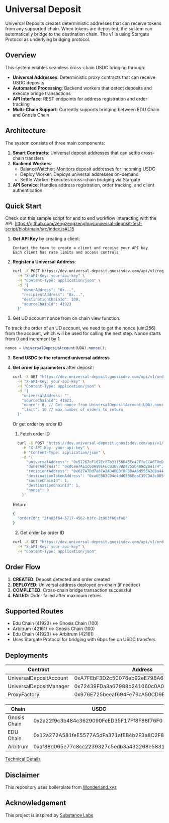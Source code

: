 # Universal Deposit

Universal Deposits creates deterministic addresses that can receive tokens from any supported chain. When tokens are deposited, the system can automatically bridge to the destination chain. The v1 is using Stargate Protocol as underlying bridging protocol.

## Overview

This system enables seamless cross-chain USDC bridging through:

-   **Universal Addresses**: Deterministic proxy contracts that can receive USDC deposits
-   **Automated Processing**: Backend workers that detect deposits and execute bridge transactions
-   **API Interface**: REST endpoints for address registration and order tracking
-   **Multi-Chain Support**: Currently supports bridging between EDU Chain and Gnosis Chain

## Architecture

The system consists of three main components:

1. **Smart Contracts**: Universal deposit addresses that can settle cross-chain transfers
2. **Backend Workers**:
    - BalanceWatcher: Monitors deposit addresses for incoming USDC
    - Deploy Worker: Deploys universal addresses on-demand
    - Settle Worker: Executes cross-chain bridging via Stargate
3. **API Service**: Handles address registration, order tracking, and client authentication

## Quick Start

Check out this sample script for end to end workflow interacting with the API: https://github.com/zengzengzenghuy/universal-deposit-test-script/blob/main/src/index.js#L15

1. **Get API Key** by creating a client:

    ```
    Contact the team to create a client and receive your API key
    Each client has rate limits and access controls
    ```

2. **Register a Universal Address**:

    ```bash
    curl -X POST https://dev.universal-deposit.gnosisdev.com/api/v1/register-address \
      -H "X-API-Key: your-api-key" \
      -H "Content-Type: application/json" \
      -d '{
        "ownerAddress": "0x...",
        "recipientAddress": "0x...",
        "destinationChainId": 100,
        "sourceChainId": 41923
      }'
    ```


3. Get UD account nonce from on chain view function.
  
  To track the order of an UD account, we need to get the nonce (uint256) from the account, which will be used for calling the next step.
  Nonce starts from 0 and increment by 1.

  ```javascript
  nonce = UniversalDepositAccount(UDA).nonce();
  ``` 

3. **Send USDC to the returned universal address**

4. **Get order by parameters** after deposit:

    ```bash
    curl -X GET "https://dev.universal-deposit.gnosisdev.com/api/v1/orders" \
      -H "X-API-Key: your-api-key" \
      -H "Content-Type: application/json" \
      -d '{
        "universalAddress: "",
        "sourceChainId": 41923,
        "nonce": 0, // Get nonce from UniversalDepositAccount(UDA).nonce()
        "limit": 10 // max number of orders to return
      }'
    ```

   Or get order by order ID        

    1. Fetch order ID    

    ```bash
      curl -X POST "https://dev.universal-deposit.gnosisdev.com/api/v1/orders/generate-id" \
        -H "X-API-Key: your-api-key" \
        -H "Content-Type: application/json" \
        -d '{
          "universalAddress": "0x51267eF162Ec87b31156D45Ee42FfeCCA6F0eDC7",
          "ownerAddress": "0xdCee7AE1c68Aa8EFECB3659BD4255b409d28e174",
          "recipientAddress": "0x627A7Dd7a8CA2AD40D0f8F9BAA6d555A2CBa44be",
          "destinationTokenAddress": "0xa6EB03C04e4dd63B6EeaC39CDA3c0058433D9885",
          "sourceChainId": 1,
          "destinationChainId": 1,
          "nonce": 0
        }'
    ```

    Return 

    ```bash
    {
      "orderId": "3fa85f64-5717-4562-b3fc-2c963f66afa6"
    }
    ```

    2. Get order by order ID    
    ```bash
    curl -X GET "https://dev.universal-deposit.gnosisdev.com/api/v1/orders/{orderId}" \
      -H "X-API-Key: your-api-key" \
      -H "Content-Type: application/json" 
    ```


## Order Flow

1. **CREATED**: Deposit detected and order created
2. **DEPLOYED**: Universal address deployed on-chain (if needed)
3. **COMPLETED**: Cross-chain bridge transaction successful
4. **FAILED**: Order failed after maximum retries

## Supported Routes

-   Edu Chain (41923) ↔ Gnosis Chain (100) 
-   Arbitrum  (42161) ↔ Gnosis Chain (100) 
-   Edu Chain (41923) ↔ Arbitrum (42161) 
-   Uses Stargate Protocol for bridging with 6bps fee on USDC transfers

## Deployments

| Contract                | Address                                    |
| ----------------------- | ------------------------------------------ |
| UniversalDepositAccount | 0xA7FEbF3D2c50076eb92eE79BA6083E51873528DD |
| UniversalDepositManager | 0x72439FDa3a67988b241060c0A0d3Cb8AAC123345 |
| ProxyFactory            | 0x976E725beeaf694Fe79cA50CD9B3b657193FcDb0 |

| Chain        | USDC                                       | Stargate USDC                              |
| ------------ | ------------------------------------------ | ------------------------------------------ |
| Gnosis Chain | 0x2a22f9c3b484c3629090FeED35F17Ff8F88f76F0 | 0xB1EeAD6959cb5bB9B20417d6689922523B2B86C3 |
| EDU Chain    | 0x12a272A581feE5577A5dFa371afEB4b2F3a8C2F8 | 0x28BEc7E30E6faee657a03e19Bf1128AaD7632A00 |
| Arbitrum     | 0xaf88d065e77c8cc2239327c5edb3a432268e5831 | 0xe8CDF27AcD73a434D661C84887215F7598e7d0d3 |

[Technical Details](TechnicalDetails.md)

## Disclaimer

This repository uses boilerplate from [Wonderland.xyz](REFERENCE.md)

## Acknowledgement

This project is inspired by [Substance Labs](https://github.com/substance-labs)

